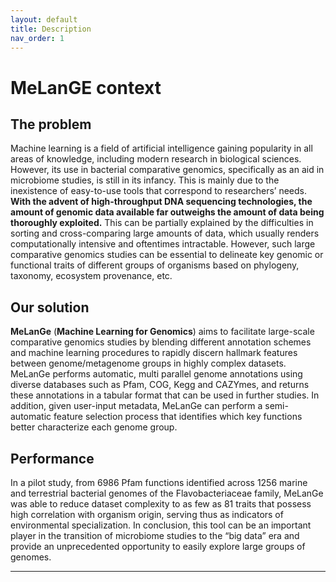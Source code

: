 ```yaml
---
layout: default
title: Description
nav_order: 1
---
```


# MeLanGE context

## The problem
Machine learning is a field of artificial intelligence gaining popularity in all areas of knowledge, including modern research in biological sciences. However, its use in bacterial comparative genomics, specifically as an aid in microbiome studies, is still in its infancy. This is mainly due to the inexistence of easy-to-use tools that correspond to researchers’ needs. **With the advent of high-throughput DNA sequencing technologies, the amount of genomic data available far outweighs the amount of data being thoroughly exploited.** This can be partially explained by the difficulties in sorting and cross-comparing large amounts of data, which usually renders computationally intensive and oftentimes intractable. However, such large comparative genomics studies can be essential to delineate key genomic or functional traits of different groups of organisms based on phylogeny, taxonomy, ecosystem provenance, etc. 

## Our solution
**MeLanGe** (**Machine Learning for Genomics**) aims to facilitate large-scale comparative genomics studies by blending different annotation schemes and machine learning procedures to rapidly discern hallmark features between genome/metagenome groups in highly complex datasets. MeLanGe performs automatic, multi parallel genome annotations using diverse databases such as Pfam, COG, Kegg and CAZYmes, and returns these annotations in a tabular format that can be used in further studies. In addition, given user-input metadata, MeLanGe can perform a semi-automatic feature selection process that identifies which key functions better characterize each genome group. 

## Performance
In a pilot study, from 6986 Pfam functions identified across 1256 marine and terrestrial bacterial genomes of the Flavobacteriaceae family, MeLanGe was able to reduce dataset complexity to as few as 81 traits that possess high correlation with organism origin, serving thus as indicators of environmental specialization. In conclusion, this tool can be an important player in the transition of microbiome studies to the “big data” era and provide an unprecedented opportunity to easily explore large groups of genomes. 


* * *

